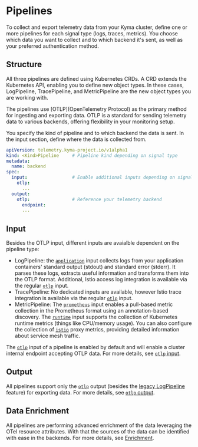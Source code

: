 
# Pipelines

To collect and export telemetry data from your Kyma cluster, define one or more pipelines for each signal type (logs, traces, metrics). You choose which data you want to collect and to which backend it's sent, as well as your preferred authentication method.

## Structure

All three pipelines are defined using Kubernetes CRDs. A CRD extends the Kubernetes API, enabling you to define new object types. In these cases, LogPipeline, TracePipeline, and MetricPipeline are the new object types you are working with.

The pipelines use [OTLP](OpenTelemetry Protocol) as the primary method for ingesting and exporting data. OTLP is a standard for sending telemetry data to various backends, offering flexibility in your monitoring setup.

You specify the kind of pipeline and to which backend the data is sent. In the input section, define where the data is collected from.

```yaml
apiVersion: telemetry.kyma-project.io/v1alpha1
kind: <Kind>Pipeline     # Pipeline kind depending on signal type
metadata:
  name: backend
spec:
  input:                 # Enable additional inputs depending on signal type
    otlp:
      ...
  output:
    otlp:                # Reference your telemetry backend
      endpoint:
      ...
```

## Input

Besides the OTLP input, different inputs are avaialble dependent on the pipeline type:

- LogPipeline: the [`application`](./../logs.md#1-create-a-logpipeline) input collects logs from your application containers' standard output (stdout) and standard error (stderr). It parses these logs, extracts useful information and transforms them into the OTLP format. Additional, Istio access log integration is available via the regular [`otlp`](./otlp-input.md) input.
- TracePipeline: No dedicated inputs are available, however Istio trace integration is available via the regular [`otlp`](./otlp-input.md) input.
- MetricPipeline: The [`prometheus`](./../metrics.md#1-create-a-logpipeline) input enables a pull-based metric collection in the Prometheus format using an annotation-based discovery. The [`runtime`](./../metrics.md#1-create-a-logpipeline) input supports the collection of Kubernetes runtime metrics (things like CPU/memory usage). You can also configure the collection of [`istio`](./../metrics.md#1-create-a-logpipeline) proxy metrics, providing detailed information about service mesh traffic.

The [`otlp`](./otlp-input.md) input of a pipeline is enabled by default and will enable a cluster internal endpoint accepting OTLP data. For more details, see [`otlp` input](./otlp-input.md).

## Output

All pipelines support only the [`otlp`](./otlp-input.md) output (besides the [legacy LogPipeline](./../02-logs.md) feature) for exporting data. For more details, see [`otlp` output](./otlp-output.md).

## Data Enrichment

All pipelines are performing advanced enrichment of the data leveraging the OTel resource attributes. With that the sources of the data can be identified with ease in the backends. For more details, see [Enrichment](./enrichment.md).
